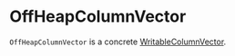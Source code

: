 # OffHeapColumnVector

`OffHeapColumnVector` is a concrete [WritableColumnVector](WritableColumnVector.md).

